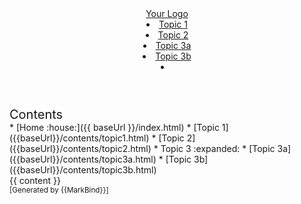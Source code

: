 <head-bottom>
  <link rel="stylesheet" href="{{baseUrl}}/stylesheets/main.css">
</head-bottom>

<header sticky>
  <navbar type="dark">
    <a slot="brand" href="{{baseUrl}}/index.html" title="Home" class="navbar-brand">Your Logo</a>
    <li><a href="{{baseUrl}}/contents/topic1.html" class="nav-link">Topic 1</a></li>
    <li><a href="{{baseUrl}}/contents/topic2.html" class="nav-link">Topic 2</a></li>
    <dropdown header="Topic 3" class="nav-link">
      <li><a href="{{baseUrl}}/contents/topic3a.html" class="dropdown-item">Topic 3a</a></li>
      <li><a href="{{baseUrl}}/contents/topic3b.html" class="dropdown-item">Topic 3b</a></li>
    </dropdown>
    <li slot="right">
      <form class="navbar-form">
        <searchbar placeholder="Search" algolia menu-align-right></searchbar>
      </form>
    </li>
  </navbar>
</header>

<div id="flex-body">
  <nav id="site-nav">
    <div class="site-nav-top">
      <div class="fw-bold mb-2" style="font-size: 1.25rem;">Contents</div>
    </div>
    <div class="nav-component slim-scroll">
      <site-nav>
* [Home :house:]({{ baseUrl }}/index.html)
* [Topic 1]({{baseUrl}}/contents/topic1.html)
* [Topic 2]({{baseUrl}}/contents/topic2.html)
* Topic 3 :expanded:
  * [Topic 3a]({{baseUrl}}/contents/topic3a.html)
  * [Topic 3b]({{baseUrl}}/contents/topic3b.html)
      </site-nav>
    </div>
  </nav>
  <div id="content-wrapper">
    <breadcrumb />
    {{ content }}
  </div>
  <nav id="page-nav">
    <div class="nav-component slim-scroll">
      <page-nav />
    </div>
  </nav>
  <scroll-top-button></scroll-top-button>
</div>

<footer>
  <!-- Support MarkBind by including a link to us on your landing page! -->
  <div class="text-center">
    <small>[Generated by {{MarkBind}}]</small>
  </div>
</footer>
